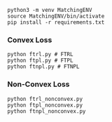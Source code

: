 ```
python3 -m venv MatchingENV
source MatchingENV/bin/activate
pip install -r requirements.txt
```

### Convex Loss
```
python ftrl.py # FTRL
python ftpl.py # FTPL
python ftnpl.py # FTNPL
```
### Non-Convex Loss
```
python ftrl_nonconvex.py 
python ftpl_nonconvex.py
python ftnpl_nonconvex.py
```
